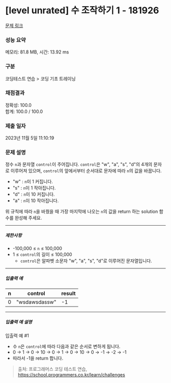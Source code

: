 # [level unrated] 수 조작하기 1 - 181926 

[문제 링크](https://school.programmers.co.kr/learn/courses/30/lessons/181926) 

### 성능 요약

메모리: 81.8 MB, 시간: 13.92 ms

### 구분

코딩테스트 연습 > 코딩 기초 트레이닝

### 채점결과

정확성: 100.0<br/>합계: 100.0 / 100.0

### 제출 일자

2023년 11월 5일 11:10:19

### 문제 설명

<p>정수 <code>n</code>과 문자열 <code>control</code>이 주어집니다. <code>control</code>은 "w", "a", "s", "d"의 4개의 문자로 이루어져 있으며, <code>control</code>의 앞에서부터 순서대로 문자에 따라 <code>n</code>의 값을 바꿉니다.</p>

<ul>
<li>"w" : <code>n</code>이 1 커집니다.</li>
<li>"s" : <code>n</code>이 1 작아집니다.</li>
<li>"d" : <code>n</code>이 10 커집니다.</li>
<li>"a" : <code>n</code>이 10 작아집니다.</li>
</ul>

<p>위 규칙에 따라 <code>n</code>을 바꿨을 때 가장 마지막에 나오는 <code>n</code>의 값을 return 하는 solution 함수를 완성해 주세요.</p>

<hr>

<h5>제한사항</h5>

<ul>
<li>-100,000 ≤ <code>n</code> ≤ 100,000</li>
<li>1 ≤ <code>control</code>의 길이 ≤ 100,000

<ul>
<li><code>control</code>은 알파벳 소문자 "w", "a", "s", "d"로 이루어진 문자열입니다.</li>
</ul></li>
</ul>

<hr>

<h5>입출력 예</h5>
<table class="table">
        <thead><tr>
<th>n</th>
<th>control</th>
<th>result</th>
</tr>
</thead>
        <tbody><tr>
<td>0</td>
<td>"wsdawsdassw"</td>
<td>-1</td>
</tr>
</tbody>
      </table>
<hr>

<h5>입출력 예 설명</h5>

<p>입출력 예 #1</p>

<ul>
<li>수 <code>n</code>은 <code>control</code>에 따라 다음과 같은 순서로 변하게 됩니다.</li>
<li>0 → 1 → 0 → 10 → 0 → 1 → 0 → 10 → 0 → -1 → -2 → -1</li>
<li>따라서 -1을 return 합니다.</li>
</ul>


> 출처: 프로그래머스 코딩 테스트 연습, https://school.programmers.co.kr/learn/challenges